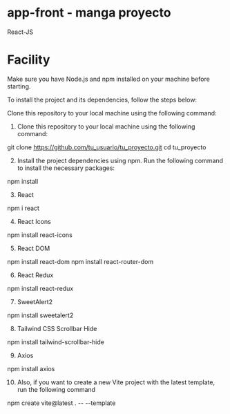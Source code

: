# app-front - manga proyecto


React-JS 

# Facility
Make sure you have Node.js and npm installed on your machine before starting.

To install the project and its dependencies, follow the steps below:

Clone this repository to your local machine using the following command:

1. Clone this repository to your local machine using the following command:

git clone https://github.com/tu_usuario/tu_proyecto.git
cd tu_proyecto

2. Install the project dependencies using npm. Run the following command to install the necessary packages:

npm install

3. React

npm i react

4. React Icons

npm install react-icons

5. React DOM

npm install react-dom
npm install react-router-dom

6. React Redux

npm install react-redux

7. SweetAlert2

npm install sweetalert2

8. Tailwind CSS Scrollbar Hide

npm install tailwind-scrollbar-hide

9. Axios

npm install axios

10. Also, if you want to create a new Vite project with the latest template, run the following command

npm create vite@latest . -- --template
